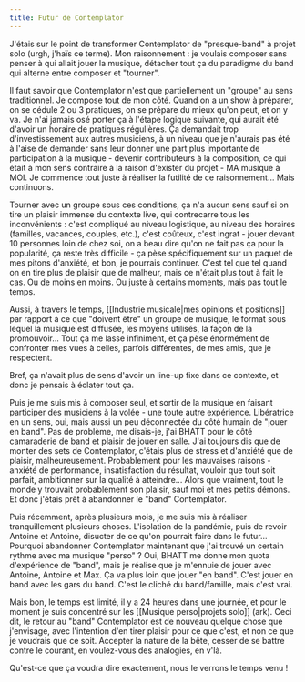 ```yaml
---
title: Futur de Contemplator
---
```

J'étais sur le point de transformer Contemplator de "presque-band" à projet solo (urgh, j'haïs ce terme). Mon raisonnement : je voulais composer sans penser à qui allait jouer la musique, détacher tout ça du paradigme du band qui alterne entre composer et "tourner". 

Il faut savoir que Contemplator n'est que partiellement un "groupe" au sens traditionnel. Je compose tout de mon côté. Quand on a un show à préparer, on se cédule 2 ou 3 pratiques, on se prépare du mieux qu'on peut, et on y va. Je n'ai jamais osé porter ça à l'étape logique suivante, qui aurait été d'avoir un horaire de pratiques régulières. Ça demandait trop d'investissement aux autres musiciens, à un niveau que je n'aurais pas été à l'aise de demander sans leur donner une part plus importante de participation à la musique - devenir contributeurs à la composition, ce qui était à mon sens contraire à la raison d'exister du projet - MA musique à MOI. Je commence tout juste à réaliser la futilité de ce raisonnement... Mais continuons.

Tourner avec un groupe sous ces conditions, ça n'a aucun sens sauf si on tire un plaisir immense du contexte live, qui contrecarre tous les inconvénients : c'est compliqué au niveau logistique, au niveau des horaires (familles, vacances, couples, etc.), c'est coûteux, c'est ingrat - jouer devant 10 personnes loin de chez soi, on a beau dire qu'on ne fait pas ça pour la popularité, ça reste très difficile - ça pèse spécifiquement sur un paquet de mes pitons d'anxiété, et bon, je pourrais continuer. C'est tel que tel quand on en tire plus de plaisir que de malheur, mais ce n'était plus tout à fait le cas. Ou de moins en moins. Ou juste à certains moments, mais pas tout le temps.

Aussi, à travers le temps, [[Industrie musicale|mes opinions et positions]] par rapport à ce que "doivent être" un groupe de musique, le format sous lequel la musique est diffusée, les moyens utilisés, la façon de la promouvoir... Tout ça me lasse infiniment, et ça pèse énormément de confronter mes vues à celles, parfois différentes, de mes amis, que je respectent.

Bref, ça n'avait plus de sens d'avoir un line-up fixe dans ce contexte, et donc je pensais à éclater tout ça.

Puis je me suis mis à composer seul, et sortir de la musique en faisant participer des musiciens à la volée - une toute autre expérience. Libératrice en un sens, oui, mais aussi un peu déconnectée du côté humain de "jouer en band". Pas de problème, me disais-je, j'ai BHATT pour le côté camaraderie de band et plaisir de jouer en salle. J'ai toujours dis que de monter des sets de Contemplator, c'étais plus de stress et d'anxiété que de plaisir, malheureusement. Probablement pour les mauvaises raisons - anxiété de performance, insatisfaction du résultat, vouloir que tout soit parfait, ambitionner sur la qualité à atteindre... Alors que vraiment, tout le monde y trouvait probablement son plaisir, sauf moi et mes petits démons. Et donc j'étais prêt à abandonner le "band" Contemplator.

Puis récemment, après plusieurs mois, je me suis mis à réaliser tranquillement plusieurs choses. L'isolation de la pandémie, puis de revoir Antoine et Antoine, disucter de ce qu'on pourrait faire dans le futur... Pourquoi abandonner Contemplator maintenant que j'ai trouvé un certain rythme avec ma musique "perso" ? Oui, BHATT me donne mon quota d'expérience de "band", mais je réalise que je m'ennuie de jouer avec Antoine, Antoine et Max. Ça va plus loin que jouer "en band". C'est jouer en band avec les gars du band. C'est le cliché du band/famille, mais c'est vrai.

Mais bon, le temps est limité, il y a 24 heures dans une journée, et pour le moment je suis concentré sur les [[Musique perso|projets solo]] (ark). Ceci dit, le retour au "band" Contemplator est de nouveau quelque chose que j'envisage, avec l'intention d'en tirer plaisir pour ce que c'est, et non ce que je voudrais que ce soit. Accepter la nature de la bête, cesser de se battre contre le courant, en voulez-vous des analogies, en v'là. 

Qu'est-ce que ça voudra dire exactement, nous le verrons le temps venu !